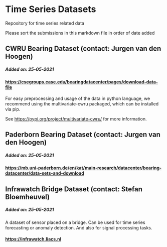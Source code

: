 # Time Series Datasets
Repository for time series related data

Please sort the submissions in this markdown file in order of date added


## CWRU Bearing Dataset (contact: Jurgen van den Hoogen)
##### Added on: 25-05-2021
#### https://csegroups.case.edu/bearingdatacenter/pages/download-data-file
For easy preprocessing and usage of the data in python language, we recommend using the multivariate-cwru packaged, which can be installed via pip.


See https://pypi.org/project/multivariate-cwru/ for more information.


## Paderborn Bearing Dataset (contact: Jurgen van den Hoogen)
##### Added on: 25-05-2021
#### https://mb.uni-paderborn.de/en/kat/main-research/datacenter/bearing-datacenter/data-sets-and-download



## Infrawatch Bridge Dataset (contact: Stefan Bloemheuvel)
##### Added on: 25-05-2021
A dataset of sensor placed on a bridge. Can be used for time series forecasting or anomaly detection. And also for signal processing tasks.
#### https://infrawatch.liacs.nl
